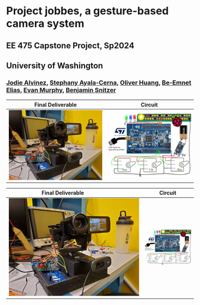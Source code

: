 # Project jobbes, a gesture-based camera system
## EE 475 Capstone Project, Sp2024
## University of Washington

### [Jodie Alvinez](https://www.linkedin.com/in/jodiealvinez/), [Stephany Ayala-Cerna](https://www.linkedin.com/in/stephanyayala-cerna/), [Oliver Huang](https://www.linkedin.com/in/ohlbur/), [Be-Emnet Elias](https://www.linkedin.com/in/beliasn/), [Evan Murphy](https://www.linkedin.com/in/evan-murphy-uw-ee/), [Benjamin Snitzer](https://www.linkedin.com/in/bsnitzer/)

Final Deliverable            |  Circuit
:-------------------------:|:-------------------------:
![Product](https://github.com/clowdur/jobbes/blob/main/img/jobbes.jpg)  |  ![Circuit](https://github.com/clowdur/jobbes/blob/main/img/system_jobbes.png)

| <div style="width:290px">Final Deliverable</div> | Circuit                          |
| --------------------------------------- | ------------------------------------- |
| ![Product](https://github.com/clowdur/jobbes/blob/main/img/jobbes.jpg)  |  ![Circuit](https://github.com/clowdur/jobbes/blob/main/img/system_jobbes.png) |







